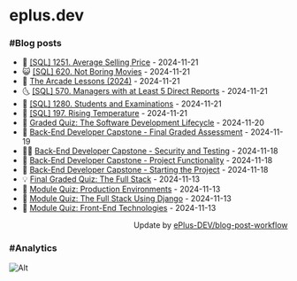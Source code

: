 # eplus.dev

### #Blog posts

<!-- BLOG-POST-LIST:START -->
 - 🧰 [[SQL] 1251. Average Selling Price](https://eplus.dev/sql-1251-average-selling-price) - 2024-11-21
 - 😺 [[SQL] 620. Not Boring Movies](https://eplus.dev/sql-620-not-boring-movies) - 2024-11-21
 - 🗽 [The Arcade Lessons &lpar;2024&rpar;](https://eplus.dev/the-arcade-lessons-2024) - 2024-11-21
 - 🌜 [[SQL] 570. Managers with at Least 5 Direct Reports](https://eplus.dev/sql-570-managers-with-at-least-5-direct-reports) - 2024-11-21
 - 📝 [[SQL] 1280. Students and Examinations](https://eplus.dev/sql-1280-students-and-examinations) - 2024-11-21
 - 🚀 [[SQL] 197. Rising Temperature](https://eplus.dev/sql-197-rising-temperature) - 2024-11-21
 - 💼 [Graded Quiz: The Software Development Lifecycle](https://eplus.dev/graded-quiz-the-software-development-lifecycle) - 2024-11-20
 - 🦣 [Back-End Developer Capstone - Final Graded Assessment](https://eplus.dev/back-end-developer-capstone-final-graded-assessment) - 2024-11-19
 - 👨‍🏫 [Back-End Developer Capstone - Security and Testing](https://eplus.dev/back-end-developer-capstone-security-and-testing) - 2024-11-18
 - 🔭 [Back-End Developer Capstone - Project Functionality](https://eplus.dev/back-end-developer-capstone-project-functionality) - 2024-11-18
 - 🤡 [Back-End Developer Capstone - Starting the Project](https://eplus.dev/back-end-developer-capstone-starting-the-project) - 2024-11-18
 - 💡 [Final Graded Quiz: The Full Stack](https://eplus.dev/final-graded-quiz-the-full-stack) - 2024-11-13
 - 🦣 [Module Quiz: Production Environments](https://eplus.dev/module-quiz-production-environments) - 2024-11-13
 - 💪 [Module Quiz: The Full Stack Using Django](https://eplus.dev/module-quiz-the-full-stack-using-django) - 2024-11-13
 - 🤡 [Module Quiz: Front-End Technologies](https://eplus.dev/module-quiz-front-end-technologies) - 2024-11-13<!-- BLOG-POST-LIST:END -->

<div align="right">
  Update by <a target="_blank"
    href="https://github.com/ePlus-DEV/blog-post-workflow">ePlus-DEV/blog-post-workflow</a>
</div>

### #Analytics
![Alt](https://repobeats.axiom.co/api/embed/9990f7cddfbad8d834990b10ccad05f81ac1096f.svg "Repobeats analytics image")
